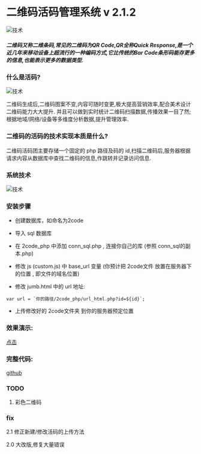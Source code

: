 # 二维码活码管理系统 v 2.1.2

![技术](info/3.png)

##### 二维码又称二维条码,常见的二维码为QR Code,QR全称Quick Response,是一个近几年来移动设备上超流行的一种编码方式,它比传统的Bar Code条形码能存更多的信息,也能表示更多的数据类型.

### 什么是活码?

![技术](info/2.png)

二维码生成后,二维码图案不变,内容可随时变更,极大提高营销效率,配合美术设计二维码能力大大提升.
并且可以做到实时统计二维码扫描数据,传播效果一目了然;根据地域/网络/设备等多维度分析数据,提升管理效率.

### 二维码的活码的技术实现本质是什么?

二维码活码团主要存储一个固定的 php 路径及码的 id,扫描二维码后,服务器根据请求内容从数据库中查找二维码的信息,作跳转并记录访问信息.

### 系统技术

![技术](info/1.png)

### 安装步骤
- 创建数据库，如命名为2code

- 导入 sql 数据库

- 在 2code_php 中添加 conn_sql.php , 连接你自己的库 (参照 conn_sql的副本.php)

- 修改 js (custom.js) 中 base_url 变量 (你预计把 2code文件 放置在服务器下的位置 , 即文件的域名位置)

- 修改 jumb.html 中的 url 地址:
```
var url = `你的路径/2code_php/url_html.php?id=${id}`;
```


- 上传修改好的 2code文件夹 到你的服务器预定位置

### 效果演示:

[点击](//2code.bnuzcloud.cn/index.html)


### 完整代码:

[github](//github.com/kylelkh/2code)

### TODO

1. 彩色二维码

### fix

2.1 修正新建/修改活码的上传方法

2.0 大改版,修复大量错误

